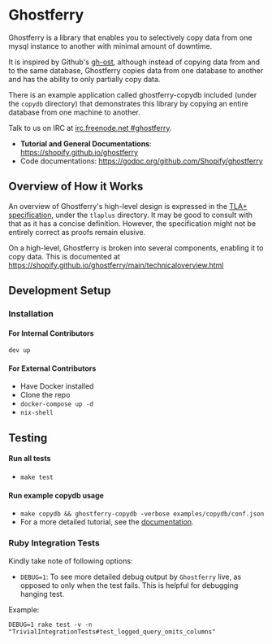 Ghostferry
==========

Ghostferry is a library that enables you to selectively copy data from one mysql instance to another with minimal amount of downtime.

It is inspired by Github's [gh-ost](https://github.com/github/gh-ost),
although instead of copying data from and to the same database, Ghostferry
copies data from one database to another and has the ability to only
partially copy data.

There is an example application called ghostferry-copydb included (under the
`copydb` directory) that demonstrates this library by copying an entire
database from one machine to another.

Talk to us on IRC at [irc.freenode.net #ghostferry](https://webchat.freenode.net/?channels=#ghostferry).

- **Tutorial and General Documentations**: https://shopify.github.io/ghostferry
- Code documentations: https://godoc.org/github.com/Shopify/ghostferry

Overview of How it Works
------------------------

An overview of Ghostferry's high-level design is expressed in the [TLA+
specification](https://en.wikipedia.org/wiki/TLA%2B), under the `tlaplus` directory. It may be good to consult with
that as it has a concise definition. However, the specification might not be
entirely correct as proofs remain elusive.

On a high-level, Ghostferry is broken into several components, enabling it to
copy data. This is documented at
https://shopify.github.io/ghostferry/main/technicaloverview.html

Development Setup
-----------------

### Installation

#### For Internal Contributors

`dev up`

#### For External Contributors

- Have Docker installed
- Clone the repo
- `docker-compose up -d`
- `nix-shell`

Testing
---------------

#### Run all tests

- `make test`

#### Run example copydb usage

- `make copydb && ghostferry-copydb -verbose examples/copydb/conf.json`
- For a more detailed tutorial, see the
  [documentation](https://shopify.github.io/ghostferry).

### Ruby Integration Tests

Kindly take note of following options:

- `DEBUG=1`: To see more detailed debug output by `Ghostferry` live, as opposed
  to only when the test fails. This is helpful for debugging hanging test.

Example:

`DEBUG=1 rake test -v -n "TrivialIntegrationTests#test_logged_query_omits_columns"`
